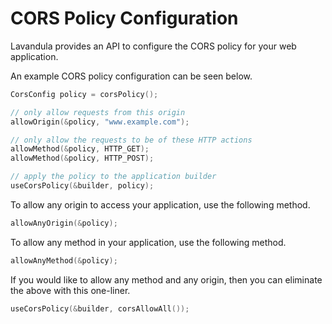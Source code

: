 # CORS Policy Configuration

Lavandula provides an API to configure the CORS policy for your web application.

An example CORS policy configuration can be seen below.

```c
CorsConfig policy = corsPolicy();

// only allow requests from this origin
allowOrigin(&policy, "www.example.com");

// only allow the requests to be of these HTTP actions
allowMethod(&policy, HTTP_GET);
allowMethod(&policy, HTTP_POST);

// apply the policy to the application builder
useCorsPolicy(&builder, policy);
```

To allow any origin to access your application, use the following method.

```c
allowAnyOrigin(&policy);
```

To allow any method in your application, use the following method.

```c
allowAnyMethod(&policy);
```

If you would like to allow any method and any origin, then you can eliminate the above with this one-liner.

```c
useCorsPolicy(&builder, corsAllowAll());
```
